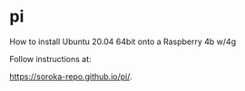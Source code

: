 # pi 
How to install Ubuntu 20.04 64bit onto a Raspberry 4b w/4g

Follow instructions at:

https://soroka-repo.github.io/pi/.


